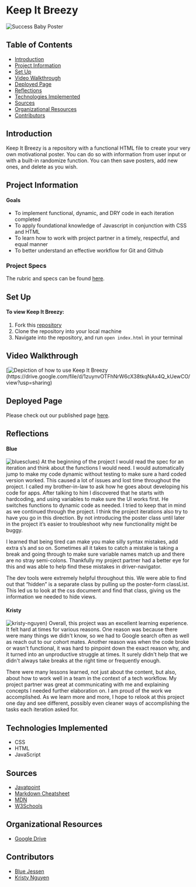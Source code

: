 # Keep It Breezy

![Success Baby Poster](readme-imgs/SuccessBaby.png)

## Table of Contents
- [Introduction](#Introduction)
- [Project Information](#Project-Information)
- [Set Up](#Set-Up)
- [Video Walkthrough](#Video-Walkthrough)
- [Deployed Page](#Deployed-Page)
- [Reflections](#Reflections)
- [Technologies Implemented](#Technologies-Implemented)
- [Sources](#Sources)
- [Organizational Resources](#Organizations-Resources)
- [Contributors](#Contributors)

## Introduction
Keep It Breezy is a repository with a functional HTML file to create your very own motivational poster. You can do so with information
from user input or with a built-in randomize function. You can then save posters, add new ones, and delete as you wish.

## Project Information
#### Goals
- To implement functional, dynamic, and DRY code in each iteration completed
- To apply foundational knowledge of Javascript in conjunction with CSS and HTML
- To learn how to work with project partner in a timely, respectful, and equal manner
- To better understand an effective workflow for Git and Github
### Project Specs
The rubric and specs can be found [here](https://frontend.turing.edu/projects/module-1/hang-in-there-v2.html).

## Set Up
#### To view **Keep It Breezy:**
1. Fork this [repository](https://github.com/kpn678/keep-it-breezy)
2. Clone the repository into your local machine
3. Navigate into the repository, and run `open index.html` in your terminal

## Video Walkthrough
[![Depiction of how to use Keep It Breezy]("https://user-images.githubusercontent.com/99382481/161438661-34e236ac-2c57-4a6c-ad66-9381ecbfe968.png")(https://drive.google.com/file/d/1zuynvOTFhNrW6cX38tkqNAx4Q_kUewCO/view?usp=sharing)

## Deployed Page
Please check out our published page [here](https://kpn678.github.io/keep-it-breezy/).

## Reflections
#### Blue
![bluesclues](https://user-images.githubusercontent.com/99382481/161440474-42a9845c-3d80-402f-b6fc-2a270e78ca50.png=250x250))
At the beginning of the project I would read the spec for an iteration and think about the functions I would need. I would automatically jump to make my code dynamic without testing to make sure a hard coded version worked. This caused a lot of issues and lost time throughout the project. I called my brother-in-law to ask how he goes about developing his code for apps.  After talking to him I discovered that he starts with hardcoding, and using variables to make sure the UI works first. He switches functions to dynamic code as needed. I tried to keep that in mind as we continued through the project.  I think the project iterations also try to have you go in this direction.  By not introducing the poster class until later in the project it’s easier to troubleshoot why new functionality might be buggy.

I learned that being tired can make you make silly syntax mistakes, add extra s’s and so on.  Sometimes all it takes to catch a mistake is taking a break and going through to make sure variable names match up and there are no stray semi-colons. Thankfully my project partner had a better eye for this and was able to help find these mistakes in driver-navigator.

The dev tools were extremely helpful throughout this. We were able to find out that “hidden” is a separate class by pulling up the poster-form classList. This led us to look at the css document and find that class, giving us the information we needed to hide views.

#### Kristy
![kristy-nguyen](https://user-images.githubusercontent.com/99382481/161440480-8d940449-e64f-45cc-8e93-54b9a0fe0b7c.png=250x250))
Overall, this project was an excellent learning experience. It felt hard at times for various reasons. One reason was because there were many things we didn't know, so we had to Google search often as well as reach out to our cohort mates. Another reason was when the code broke or wasn't functional, it was hard to pinpoint down the exact reason why, and it turned into an unproductive struggle at times. It surely didn't help that we didn't always take breaks at the right time or frequently enough.

There were many lessons learned, not just about the content, but also, about how to work well in a team in the context of a tech workflow. My project partner was great at communicating with me and explaining concepts I needed further elaboration on. I am proud of the work we accomplished. As we learn more and more, I hope to relook at this project one day and see different, possibly even cleaner ways of accomplishing the tasks each iteration asked for.

## Technologies Implemented
- CSS
- HTML
- JavaScript

## Sources
- [Javatpoint](https://www.javatpoint.com/)
- [Markdown Cheatsheet](https://github.com/adam-p/markdown-here/wiki/Markdown-Cheatsheet)
- [MDN](https://developer.mozilla.org/en-US/)
- [W3Schools](https://www.w3schools.com/)

## Organizational Resources
- [Google Drive](https://drive.google.com)

## Contributors
- [Blue Jessen](https://github.com/BlueJessen)
- [Kristy Nguyen](https://github.com/kpn678)
